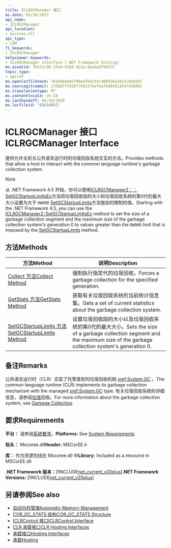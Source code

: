 ```yaml
---
title: ICLRGCManager 接口
ms.date: 03/30/2017
api_name:
- ICLRGCManager
api_location:
- mscoree.dll
api_type:
- COM
f1_keywords:
- ICLRGCManager
helpviewer_keywords:
- ICLRGCManager interface [.NET Framework hosting]
ms.assetid: fb511c9b-3fe4-41b0-822a-6ba4a079d1f5
topic_type:
- apiref
ms.openlocfilehash: 76a50be6da790ed7bd193c489d36e2823cdbe587
ms.sourcegitcommit: 27db07ffb26f76912feefba7b884313547410db5
ms.translationtype: MT
ms.contentlocale: zh-CN
ms.lasthandoff: 05/19/2020
ms.locfileid: "83616952"
---
```

# <a name="iclrgcmanager-interface"></a><span data-ttu-id="ee46f-102">ICLRGCManager 接口</span><span class="sxs-lookup"><span data-stu-id="ee46f-102">ICLRGCManager Interface</span></span>
<span data-ttu-id="ee46f-103">提供允许主机与公共语言运行时的垃圾回收系统交互的方法。</span><span class="sxs-lookup"><span data-stu-id="ee46f-103">Provides methods that allow a host to interact with the common language runtime's garbage collection system.</span></span>  
  
> [!NOTE]
> <span data-ttu-id="ee46f-104">从 .NET Framework 4.5 开始，你可以使用[ICLRGCManager2：： SetGCStartupLimitsEx](../../../../docs/framework/unmanaged-api/hosting/iclrgcmanager2-setgcstartuplimitsex-method.md)方法将垃圾回收段的大小和垃圾回收系统的第0代的最大大小设置为大于 `DWORD` [SetGCStartupLimits](iclrgcmanager-setgcstartuplimits-method.md)方法施加的限制的值。</span><span class="sxs-lookup"><span data-stu-id="ee46f-104">Starting with the .NET Framework 4.5, you can use the [ICLRGCManager2::SetGCStartupLimitsEx](../../../../docs/framework/unmanaged-api/hosting/iclrgcmanager2-setgcstartuplimitsex-method.md) method to set the size of a garbage collection segment and the maximum size of the garbage collection system's generation 0 to values greater than the `DWORD` limit that is imposed by the [SetGCStartupLimits](iclrgcmanager-setgcstartuplimits-method.md) method.</span></span>  
  
## <a name="methods"></a><span data-ttu-id="ee46f-105">方法</span><span class="sxs-lookup"><span data-stu-id="ee46f-105">Methods</span></span>  
  
|<span data-ttu-id="ee46f-106">方法</span><span class="sxs-lookup"><span data-stu-id="ee46f-106">Method</span></span>|<span data-ttu-id="ee46f-107">说明</span><span class="sxs-lookup"><span data-stu-id="ee46f-107">Description</span></span>|  
|------------|-----------------|  
|[<span data-ttu-id="ee46f-108">Collect 方法</span><span class="sxs-lookup"><span data-stu-id="ee46f-108">Collect Method</span></span>](iclrgcmanager-collect-method.md)|<span data-ttu-id="ee46f-109">强制执行指定代的垃圾回收。</span><span class="sxs-lookup"><span data-stu-id="ee46f-109">Forces a garbage collection for the specified generation.</span></span>|  
|[<span data-ttu-id="ee46f-110">GetStats 方法</span><span class="sxs-lookup"><span data-stu-id="ee46f-110">GetStats Method</span></span>](iclrgcmanager-getstats-method.md)|<span data-ttu-id="ee46f-111">获取有关垃圾回收系统的当前统计信息集。</span><span class="sxs-lookup"><span data-stu-id="ee46f-111">Gets a set of current statistics about the garbage collection system.</span></span>|  
|[<span data-ttu-id="ee46f-112">SetGCStartupLimits 方法</span><span class="sxs-lookup"><span data-stu-id="ee46f-112">SetGCStartupLimits Method</span></span>](iclrgcmanager-setgcstartuplimits-method.md)|<span data-ttu-id="ee46f-113">设置垃圾回收段的大小以及垃圾回收系统的第0代的最大大小。</span><span class="sxs-lookup"><span data-stu-id="ee46f-113">Sets the size of a garbage collection segment and the maximum size of the garbage collection system's generation 0.</span></span>|  
  
## <a name="remarks"></a><span data-ttu-id="ee46f-114">备注</span><span class="sxs-lookup"><span data-stu-id="ee46f-114">Remarks</span></span>  
 <span data-ttu-id="ee46f-115">公共语言运行时（CLR）实现了托管类型的垃圾回收机制 <xref:System.GC> 。</span><span class="sxs-lookup"><span data-stu-id="ee46f-115">The common language runtime (CLR) implements its garbage collection mechanism with the managed <xref:System.GC> type.</span></span> <span data-ttu-id="ee46f-116">有关垃圾回收系统的详细信息，请参阅[垃圾](../../../standard/garbage-collection/index.md)回收。</span><span class="sxs-lookup"><span data-stu-id="ee46f-116">For more information about the garbage collection system, see [Garbage Collection](../../../standard/garbage-collection/index.md).</span></span>  
  
## <a name="requirements"></a><span data-ttu-id="ee46f-117">要求</span><span class="sxs-lookup"><span data-stu-id="ee46f-117">Requirements</span></span>  
 <span data-ttu-id="ee46f-118">**平台：** 请参阅[系统要求](../../get-started/system-requirements.md)。</span><span class="sxs-lookup"><span data-stu-id="ee46f-118">**Platforms:** See [System Requirements](../../get-started/system-requirements.md).</span></span>  
  
 <span data-ttu-id="ee46f-119">**标头：** Mscoree.dll</span><span class="sxs-lookup"><span data-stu-id="ee46f-119">**Header:** MSCorEE.h</span></span>  
  
 <span data-ttu-id="ee46f-120">**库：** 作为资源包括在 Mscoree.dll 中</span><span class="sxs-lookup"><span data-stu-id="ee46f-120">**Library:** Included as a resource in MSCorEE.dll</span></span>  
  
 <span data-ttu-id="ee46f-121">**.NET Framework 版本：**[!INCLUDE[net_current_v20plus](../../../../includes/net-current-v20plus-md.md)]</span><span class="sxs-lookup"><span data-stu-id="ee46f-121">**.NET Framework Versions:** [!INCLUDE[net_current_v20plus](../../../../includes/net-current-v20plus-md.md)]</span></span>  
  
## <a name="see-also"></a><span data-ttu-id="ee46f-122">另请参阅</span><span class="sxs-lookup"><span data-stu-id="ee46f-122">See also</span></span>

- [<span data-ttu-id="ee46f-123">自动内存管理</span><span class="sxs-lookup"><span data-stu-id="ee46f-123">Automatic Memory Management</span></span>](../../../standard/automatic-memory-management.md)
- [<span data-ttu-id="ee46f-124">COR_GC_STATS 结构</span><span class="sxs-lookup"><span data-stu-id="ee46f-124">COR_GC_STATS Structure</span></span>](cor-gc-stats-structure.md)
- [<span data-ttu-id="ee46f-125">ICLRControl 接口</span><span class="sxs-lookup"><span data-stu-id="ee46f-125">ICLRControl Interface</span></span>](iclrcontrol-interface.md)
- [<span data-ttu-id="ee46f-126">CLR 承载接口</span><span class="sxs-lookup"><span data-stu-id="ee46f-126">CLR Hosting Interfaces</span></span>](clr-hosting-interfaces.md)
- [<span data-ttu-id="ee46f-127">承载接口</span><span class="sxs-lookup"><span data-stu-id="ee46f-127">Hosting Interfaces</span></span>](hosting-interfaces.md)
- [<span data-ttu-id="ee46f-128">承载</span><span class="sxs-lookup"><span data-stu-id="ee46f-128">Hosting</span></span>](index.md)
